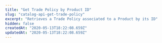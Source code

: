 ```yaml
---
title: "Get Trade Policy by Product ID"
slug: "catalog-api-get-trade-policy"
excerpt: "Retrieves a Trade Policy associated to a Product by its ID"
hidden: false
createdAt: "2020-05-13T18:22:08.659Z"
updatedAt: "2020-05-13T18:22:08.659Z"
---
```

